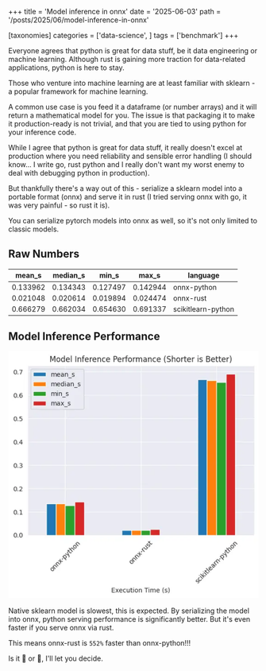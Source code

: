 +++
title = 'Model inference in onnx'
date = '2025-06-03'
path = '/posts/2025/06/model-inference-in-onnx'

[taxonomies]
categories = ['data-science', ]
tags = ['benchmark']
+++

Everyone agrees that python is great for data stuff, be it data engineering or machine learning. Although rust is
gaining more traction for data-related applications, python is here to stay.

Those who venture into machine learning are at least familiar with sklearn - a popular framework for machine
learning.

A common use case is you feed it a dataframe (or number arrays) and it will return a mathematical model for you. The
issue is that packaging it to make it production-ready is not trivial, and that you are tied to using python for your
inference code.

While I agree that python is great for data stuff, it really doesn't excel at production where you need reliability and
sensible error handling (I should know... I write go, rust python and I really don't want my worst enemy to deal with
debugging python in production).

But thankfully there's a way out of this - serialize a sklearn model into a portable format (onnx) and serve it in
rust (I tried serving onnx with go, it was very painful - so rust it is).

You can serialize pytorch models into onnx as well, so it's not only limited to classic models.

## Raw Numbers

| mean_s   | median_s | min_s    | max_s    | language           |
|----------|----------|----------|----------|--------------------|
| 0.133962 | 0.134343 | 0.127497 | 0.142944 | onnx-python        |
| 0.021048 | 0.020614 | 0.019894 | 0.024474 | onnx-rust          |
| 0.666279 | 0.662034 | 0.654630 | 0.691337 | scikitlearn-python |

## Model Inference Performance

![model-inference](images/model-inference.webp)

Native sklearn model is slowest, this is expected. By serializing the model into onnx, python serving performance is significantly better. But it's even faster if you serve onnx via rust.

This means onnx-rust is `552%` faster than onnx-python!!!

Is it 🐍 or 🦥, I'll let you decide.
